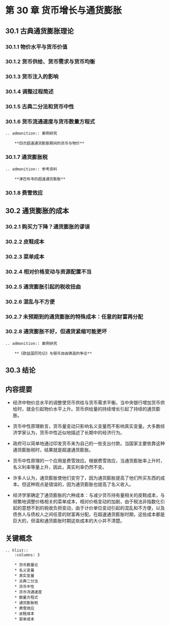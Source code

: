 # 第 30 章 货币增长与通货膨胀

## 30.1 古典通货膨胀理论

### 30.1.1 物价水平与货币价值

### 30.1.2 货币供给、货币需求与货币均衡

### 30.1.3 货币注入的影响

### 30.1.4 调整过程简述

### 30.1.5 古典二分法和货币中性

### 30.1.6 货币流通速度与货币数量方程式

```eval_rst
.. admonition:: 案例研究

    **四次超速通货膨胀期间的货币与物价**
```

### 30.1.7 通货膨胀税

```eval_rst
.. admonition:: 参考资料

    **津巴布韦的超速通货膨胀**
```

### 30.1.8 费雪效应

## 30.2 通货膨胀的成本

### 30.2.1 购买力下降？通货膨胀的谬误

### 30.2.2 皮鞋成本

### 30.2.3 菜单成本

### 30.2.4 相对价格变动与资源配置不当

### 30.2.5 通货膨胀引起的税收扭曲

### 30.2.6 混乱与不方便

### 30.2.7 未预期到的通货膨胀的特殊成本：任意的财富再分配

### 30.2.8 通货膨胀不好，但通货紧缩可能更坏

```eval_rst
.. admonition:: 案例研究

    **《欧兹国历险记》与银币自由铸造的争论**
```

## 30.3 结论

## 内容提要

- 经济中物价总水平的调整使货币供给与货币需求平衡。当中央银行增加货币供给时，就会引起物价水平上升。货币供给量的持续增长引起了持续的通货膨胀。

- 货币中性原理断言，货币量变动只影响名义变量而不影响真实变量。大多数经济学家认为，货币中性近似地描述了长期中的经济行为。

- 政府可以简单地通过印发货币来为自己的一些支出付款。当国家主要依靠这种通货膨胀税时，结果就是超速通货膨胀。

- 货币中性原理的一个应用是费雪效应。根据费雪效应，当通货膨胀率上升时，名义利率等量上升，因此，真实利率仍然不变。

- 许多人认为，通货膨胀使他们变穷了，因为通货膨胀提高了他们所买东西的成本。但这种观点是错误的，因为通货膨胀也提高了名义收入。

- 经济学家确定了通货膨胀的六种成本：与减少货币持有量相关的皮鞋成本，与频繁地调整价格相关的菜单成本，相对价格变动的加剧，由于税法非指数化引起的意想不到的税收负担变动，由于计价单位变动引起的混乱和不方便，以及债务人与债权人之间任意的财富再分配。在超速通货膨胀时期，这些成本都是巨大的，但温和通货膨胀时期这些成本的大小并不清楚。

## 关键概念

```eval_rst
.. hlist::
    :columns: 3

    * 货币数量论
    * 名义变量
    * 真实变量
    * 古典二分法
    * 货币中性
    * 货币流通速度
    * 数量方程式
    * 通货膨胀税
    * 费雪效应
    * 皮鞋成本
    * 菜单成本
